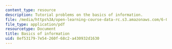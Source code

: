 ```yaml
---
content_type: resource
description: Tutorial problems on the basics of information.
file: /media/https%3A/open-learning-course-data-rc.s3.amazonaws.com/6-004-computation-structures-spring-2009/8ef531797e54260f68c2a430932d1630_MIT6_004s09_tutor01.pdf
file_type: application/pdf
resourcetype: Document
title: Basics of information
uid: 8ef53179-7e54-260f-68c2-a430932d1630
---
```

